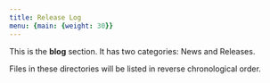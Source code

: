 ```yaml
---
title: Release Log
menu: {main: {weight: 30}}
---
```


This is the **blog** section. It has two categories: News and Releases.

Files in these directories will be listed in reverse chronological order.
